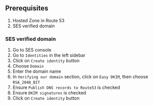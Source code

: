 ## Prerequisites

1. Hosted Zone in Route 53
2. SES verified domain

### SES verified domain

1. Go to SES console
2. Go to `Identities` in the left sidebar
3. Click on `Create identity` button
4. Choose `Domain`
5. Enter the domain name
6. In `Verifying our domain` section, click on `Easy DKIM`, then choose `RSA_2048_BIT`
7. Ensure `Publish DNS records to Route53` is checked
8. Ensure `DKIM signatures` is checked
9. Click on `Create identity` button
